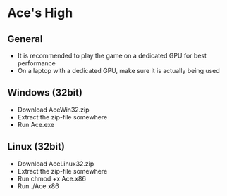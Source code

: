 # Ace's High
## General
- It is recommended to play the game on a dedicated GPU for best performance
- On a laptop with a dedicated GPU, make sure it is actually being used

## Windows (32bit)
- Download AceWin32.zip
- Extract the zip-file somewhere
- Run Ace.exe

## Linux (32bit)
- Download AceLinux32.zip
- Extract the zip-file somewhere
- Run chmod +x Ace.x86
- Run ./Ace.x86
